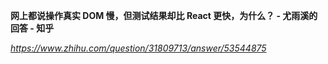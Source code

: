 **网上都说操作真实 DOM 慢，但测试结果却比 React 更快，为什么？ - 尤雨溪的回答 - 知乎**

*https://www.zhihu.com/question/31809713/answer/53544875*


